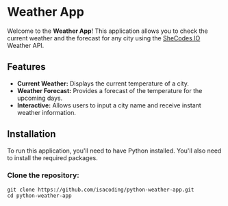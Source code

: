 # Weather App

Welcome to the **Weather App**! This application allows you to check the current weather and the forecast for any city using the [SheCodes IO](https://www.shecodes.io/) Weather API.

## Features

- **Current Weather:** Displays the current temperature of a city.
- **Weather Forecast:** Provides a forecast of the temperature for the upcoming days.
- **Interactive:** Allows users to input a city name and receive instant weather information.

## Installation

To run this application, you'll need to have Python installed. You'll also need to install the required packages.

### Clone the repository:

```
git clone https://github.com/isacoding/python-weather-app.git
cd python-weather-app
```

